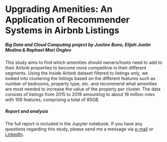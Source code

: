 # Upgrading Amenities: An Application of Recommender Systems in Airbnb Listings
##### Big Data and Cloud Computing project by Justine Buno, Elijah Justin Medina & Raphael Mari Ongleo

This study aims to find which amenities should owners/hosts need to add to their Airbnb properties to become more competitive in their different segments. Using the Inside Airbnb dataset filtered to listings only, we looked into clustering the listings based on the different features such as number of bedrooms, property type, etc. and recommend what amenities are most needed to increase the value of the property per cluster. The data consists of listings from 2015 to 2019 amounting to about 16 million rows with 106 features, comprising a total of 85GB.

##### Report and analysis

The full report is included in the Jupyter notebook. If you have any questions regarding this study, please send me a message via <a href="mailto:elijahjustinmedina@gmail.com">e-mail</a> or <a href="https://www.linkedin.com/in/elijah-justin-medina/">LinkedIn</a>.
